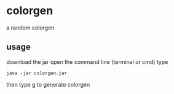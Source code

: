 # colorgen
a random colorgen

## usage 
download the jar
open the command line (terminal or cmd)
type 
```console
java -jar colorgen.jar
```
then type g to generate colorgen
